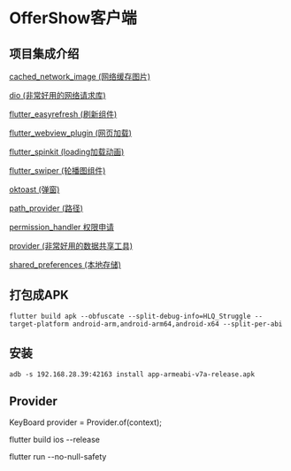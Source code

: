 # OfferShow客户端

## 项目集成介绍

[cached_network_image (网络缓存图片)](https://pub.dev/packages/cached_network_image)

[dio (非常好用的网络请求库)](https://pub.dev/packages/dio)

[flutter_easyrefresh (刷新组件)](https://pub.dev/packages/flutter_easyrefresh)

[flutter_webview_plugin (网页加载)](https://pub.dev/packages/flutter_webview_plugin)

[flutter_spinkit (loading加载动画)](https://pub.dev/packages/flutter_spinkit)

[flutter_swiper (轮播图组件)](https://pub.dev/packages/flutter_swiper)

[oktoast (弹窗)](https://pub.dev/packages/oktoast)

[path_provider (路径)](https://pub.dev/packages/path_provider)

[permission_handler 权限申请](https://pub.dev/packages/permission_handler)

[provider (非常好用的数据共享工具)](https://pub.dev/packages/provider)

[shared_preferences (本地存储)](https://pub.dev/packages/shared_preferences)


## 打包成APK

```
flutter build apk --obfuscate --split-debug-info=HLQ_Struggle --target-platform android-arm,android-arm64,android-x64 --split-per-abi
```

## 安装

```
adb -s 192.168.28.39:42163 install app-armeabi-v7a-release.apk
```

## Provider

KeyBoard provider = Provider.of<KeyBoard>(context);

flutter build ios --release

flutter run --no-null-safety